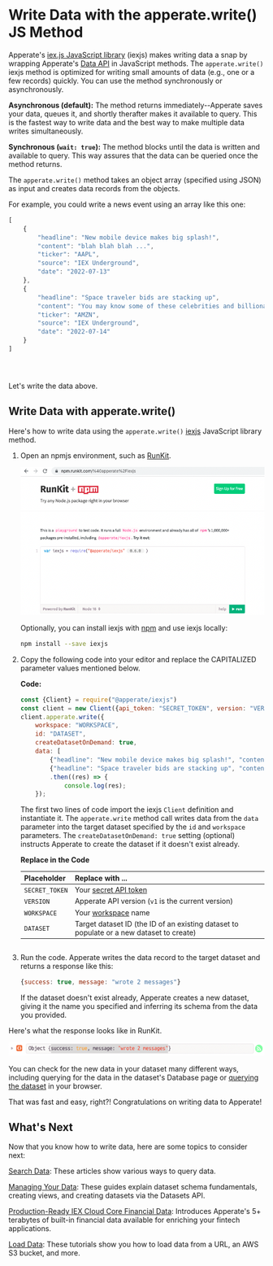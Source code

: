 # Write Data with the apperate.write() JS Method

Apperate's [iex.js JavaScript library](../developer-tools/iexjs-library.md) (iexjs) makes writing data a snap by wrapping Apperate's [Data API](https://iexcloud.io/docs/apperate-apis/data/) in JavaScript methods. The `apperate.write()` iexjs method is optimized for writing small amounts of data (e.g., one or a few records) quickly. You can use the method synchronously or asynchronously.

**Asynchronous (default):** The method returns immediately--Apperate saves your data, queues it, and shortly therafter makes it available to query. This is the fastest way to write data and the best way to make multiple data writes simultaneously.

**Synchronous (`wait: true`):** The method blocks until the data is written and available to query. This way assures that the data can be queried once the method returns.

The `apperate.write()` method takes an object array (specified using JSON) as input and creates data records from the objects.

For example, you could write a news event using an array like this one:

```javascript
[
    {
        "headline": "New mobile device makes big splash!",
        "content": "blah blah blah ...",
        "ticker": "AAPL",
        "source": "IEX Underground",
        "date": "2022-07-13"
    },
    {
        "headline": "Space traveler bids are stacking up",
        "content": "You may know some of these celebrities and billionares ...",
        "ticker": "AMZN",
        "source": "IEX Underground",
        "date": "2022-07-14"
    }
]
```

``` {note} The object array can include as many objects as you like; though the write method is intended for writing one or a few records in real time. [Load Data](../load-data.md) describes recommended ways for writing large numbers of records in a single call.
```

``` {note} The *apperate.write()* method doesn't guarantee the ordering of records.
```

``` {note} The *apperate.write()* method doesn't write to any logs. If records fail validation, consider [*loading* the records](../load-data.md) instead. After attempting to load records, you can view invalid records in the validation logs--See the load options at [Loading Data](../load-data.md).
```

Let's write the data above.

## Write Data with apperate.write()

Here's how to write data using the `apperate.write()` [iexjs](https://www.npmjs.com/package/@apperate/iexjs) JavaScript library method.

1. Open an npmjs environment, such as [RunKit](https://npm.runkit.com/%40apperate%2Fiexjs).

    ![](./write-data-with-the-apperate-write-js-method/runkit.png)

    Optionally, you can install iexjs with [npm](https://www.npmjs.com) and use iexjs locally:
    
    ```bash
    npm install --save iexjs
    ```

1. Copy the following code into your editor and replace the CAPITALIZED parameter values mentioned below. 

    **Code:**

    ```javascript
    const {Client} = require("@apperate/iexjs")
    const client = new Client({api_token: "SECRET_TOKEN", version: "VERSION"});
    client.apperate.write({
        workspace: "WORKSPACE", 
        id: "DATASET", 
        createDatasetOnDemand: true, 
        data: [
            {"headline": "New mobile device makes big splash!", "content": "blah blah blah ...", "ticker": "AAPL", "source": "IEX Underground", "date": "2022-07-13" },
            {"headline": "Space traveler bids are stacking up", "content": "You may know some of these celebrities and billionaires ...", "ticker": "AMZN", "source": "IEX Underground", "date": "2022-07-14"}]})
            .then((res) => {
                console.log(res);
        });
    ```

    The first two lines of code import the iexjs `Client` definition and instantiate it. The `apperate.write` method call writes data from the `data` parameter into the target dataset specified by the `id` and `workspace` parameters. The `createDatasetOnDemand: true` setting (optional) instructs Apperate to create the dataset if it doesn't exist already.

    **Replace in the Code**

    | Placeholder | Replace with ... |
    | --- | --- |
    | `SECRET_TOKEN` | Your [secret API token](../reference/glossary.md#secret-token-secret-key) |
    | `VERSION` | Apperate API version (`v1` is the current version) |
    | `WORKSPACE` | Your [workspace](../reference/glossary.md#workspace) name |
    | `DATASET` | Target dataset ID (the ID of an existing dataset to populate or a new dataset to create) |

    ``` {seealso} The [Write Data](https://iexcloud.io/docs/apperate-apis/data/write-data) reference page describes the underlying POST /write method and its parameters.
    ```

1. Run the code. Apperate writes the data record to the target dataset and returns a response like this:

    ```javascript
    {success: true, message: "wrote 2 messages"}
    ```

    If the dataset doesn't exist already, Apperate creates a new dataset, giving it the name you specified and inferring its schema from the data you provided.

Here's what the response looks like in RunKit.

![](./write-data-with-the-apperate-write-js-method/loadData-response.png)

You can check for the new data in your dataset many different ways, including querying for the data in the dataset's Database page or [querying the dataset](../search-data/querying-datasets.md) in your browser.

That was fast and easy, right?! Congratulations on writing data to Apperate!

## What's Next

Now that you know how to write data, here are some topics to consider next:

[Search Data](../search-data.md): These articles show various ways to query data.

[Managing Your Data](../managing-your-data.md): These guides explain dataset schema fundamentals, creating views, and creating datasets via the  Datasets API.

[Production-Ready IEX Cloud Core Financial Data](../getting-started/production-ready-core-data.md): Introduces Apperate's 5+ terabytes of built-in financial data available for enriching your fintech applications.

[Load Data](../load-data.md): These tutorials show you how to load data from a URL, an AWS S3 bucket, and more.